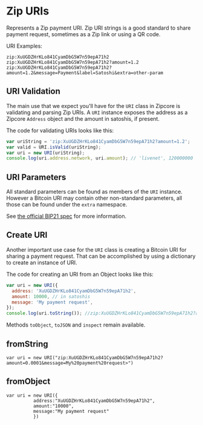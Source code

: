# Zip URIs

Represents a Zip payment URI. Zip URI strings is a good standard to share payment request, sometimes as a Zip link or using a QR code.

URI Examples:

```
zip:XuUGDZHrKLo841CyamDbG5W7n59epA71h2
zip:XuUGDZHrKLo841CyamDbG5W7n59epA71h2?amount=1.2
zip:XuUGDZHrKLo841CyamDbG5W7n59epA71h2?amount=1.2&message=Payment&label=Satoshi&extra=other-param
```

## URI Validation

The main use that we expect you'll have for the `URI` class in Zipcore is validating and parsing Zip URIs. A `URI` instance exposes the address as a Zipcore `Address` object and the amount in satoshis, if present.

The code for validating URIs looks like this:

```javascript
var uriString = 'zip:XuUGDZHrKLo841CyamDbG5W7n59epA71h2?amount=1.2';
var valid = URI.isValid(uriString);
var uri = new URI(uriString);
console.log(uri.address.network, uri.amount); // 'livenet', 120000000
```

## URI Parameters

All standard parameters can be found as members of the `URI` instance. However a Bitcoin URI may contain other non-standard parameters, all those can be found under the `extra` namespace.

See [the official BIP21 spec](https://github.com/bitcoin/bips/blob/master/bip-0021.mediawiki) for more information.

## Create URI

Another important use case for the `URI` class is creating a Bitcoin URI for sharing a payment request. That can be accomplished by using a dictionary to create an instance of URI.

The code for creating an URI from an Object looks like this:

```javascript
var uri = new URI({
  address: 'XuUGDZHrKLo841CyamDbG5W7n59epA71h2',
  amount: 10000, // in satoshis
  message: 'My payment request',
});
console.log(uri.toString()); //zip:XuUGDZHrKLo841CyamDbG5W7n59epA71h2?amount=0.0001&message=My%20payment%20request
```

Methods `toObject`, `toJSON` and `inspect` remain available.

## fromString

```
var uri = new URI("zip:XuUGDZHrKLo841CyamDbG5W7n59epA71h2?amount=0.0001&message=My%20payment%20request>")
```

## fromObject

```
var uri = new URI({
          address:"XuUGDZHrKLo841CyamDbG5W7n59epA71h2",
          amount:"10000",
          message:"My payment request"
          })
```
